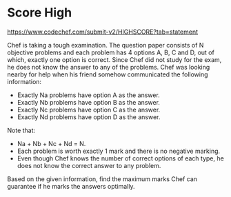 # Score High
https://www.codechef.com/submit-v2/HIGHSCORE?tab=statement

Chef is taking a tough examination. The question paper consists of N objective problems and each problem has 4 options A, B, C and D, out of which, exactly one option is correct.
Since Chef did not study for the exam, he does not know the answer to any of the problems. Chef was looking nearby for help when his friend somehow communicated the following information:

* Exactly Na problems have option A as the answer.
* Exactly Nb problems have option B as the answer.
* Exactly Nc problems have option C as the answer.
* Exactly Nd problems have option D as the answer.

Note that:

* Na + Nb + Nc + Nd = N.
* Each problem is worth exactly 1 mark and there is no negative marking.
* Even though Chef knows the number of correct options of each type, he does not know the correct answer to any problem.

Based on the given information, find the maximum marks Chef can guarantee if he marks the answers optimally.